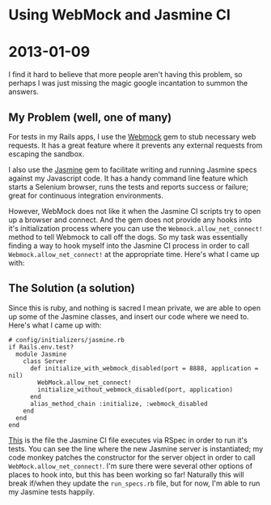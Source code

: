 # Using WebMock and Jasmine CI
# 2013-01-09

I find it hard to believe that more people aren't having this problem, so perhaps I was just missing the magic google incantation to summon the answers.

## My Problem  (well, one of many)  
For tests in my Rails apps, I use the [Webmock](https://github.com/bblimke/webmock) gem to stub necessary web requests.  It has a great feature where it prevents any external requests from escaping the sandbox.  

I also use the [Jasmine](https://github.com/pivotal/jasmine-gem) gem to facilitate writing and running Jasmine specs against my Javascript code.  It has a handy command line feature which starts a Selenium browser, runs the tests and reports success or failure; great for continuous integration environments.  

However, WebMock does not like it when the Jasmine CI scripts try to open up a browser and connect.  And the gem does not provide any hooks into it's initialization process where you can use the `Webmock.allow_net_connect!` method to tell Webmock to call off the dogs. So my task was essentially finding a way to hook myself into the Jasmine CI process in order to call `Webmock.allow_net_connect!` at the appropriate time.  Here's what I came up  with:  

## The Solution (a solution)  
Since this is ruby, and nothing is sacred I mean private, we are able to open up some of the Jasmine classes, and insert our code where we need to. Here's what I came up with:   

    # config/initializers/jasmine.rb  
    if Rails.env.test?  
      module Jasmine  
        class Server  
          def initialize_with_webmock_disabled(port = 8888, application = nil)  
            WebMock.allow_net_connect!  
            initialize_without_webmock_disabled(port, application)  
          end  
          alias_method_chain :initialize, :webmock_disabled  
        end  
      end  
    end  
  
[This](https://github.com/pivotal/jasmine-gem/blob/master/lib/jasmine/run_specs.rb) is the file the Jasmine CI file executes via RSpec in order to run it's tests.  You can see the line where the new Jasmine server is instantiated; my code monkey patches the constructor for the server object in order to call `WebMock.allow_net_connect!`.  I'm sure there were several other options of places to hook into, but this has been working so far!  Naturally this will break if/when they update the `run_specs.rb` file, but for now, I'm able to run my Jasmine tests happily.

